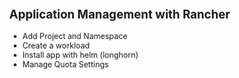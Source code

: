 ## Application Management with Rancher

- Add Project and Namespace
- Create a workload 
- Install app with helm (longhorn)
- Manage Quota Settings


